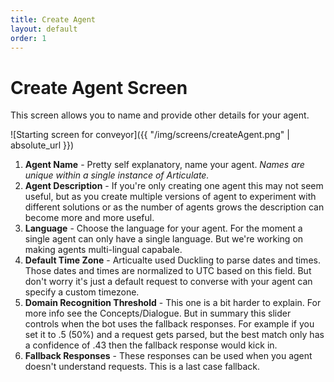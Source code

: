 ```yaml
---
title: Create Agent
layout: default
order: 1
---
```


# Create Agent Screen

This screen allows you to name and provide other details for your agent.

![Starting screen for conveyor]({{ "/img/screens/createAgent.png" | absolute_url }})

1. **Agent Name** - Pretty self explanatory, name your agent. *Names are unique within a single instance of Articulate.*
2. **Agent Description** - If you're only creating one agent this may not seem useful, but as you create multiple versions of agent to experiment with different solutions or as the number of agents grows the description can become more and more useful.
3. **Language** - Choose the language for your agent. For the moment a single agent can only have a single language. But we're working on making agents multi-lingual capabale.
4. **Default Time Zone** - Articualte used Duckling to parse dates and times. Those dates and times are normalized to UTC based on this field. But don't worry it's just a default request to converse with your agent can specify a custom timezone.
5. **Domain Recognition Threshold** - This one is a bit harder to explain. For more info see the Concepts/Dialogue. But in summary this slider controls when the bot uses the fallback responses. For example if you set it to .5 (50%) and a request gets parsed, but the best match only has a confidence of .43 then the fallback response would kick in.
6. **Fallback Responses** - These responses can be used when you agent doesn't understand requests. This is a last case fallback.